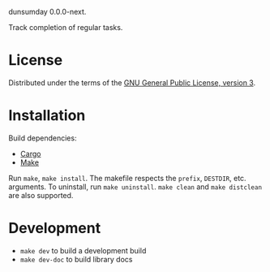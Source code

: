 dunsumday 0.0.0-next.

Track completion of regular tasks.

# License

Distributed under the terms of the
[GNU General Public License, version 3](http://www.gnu.org/licenses/gpl-3.0.txt).

# Installation

Build dependencies:
- [Cargo](https://doc.rust-lang.org/cargo/getting-started/installation.html)
- [Make](https://www.gnu.org/software/make/)

Run `make`, `make install`.  The makefile respects the `prefix`, `DESTDIR`, etc.
arguments.  To uninstall, run `make uninstall`.  `make clean` and
`make distclean` are also supported.

# Development

- `make dev` to build a development build
- `make dev-doc` to build library docs
